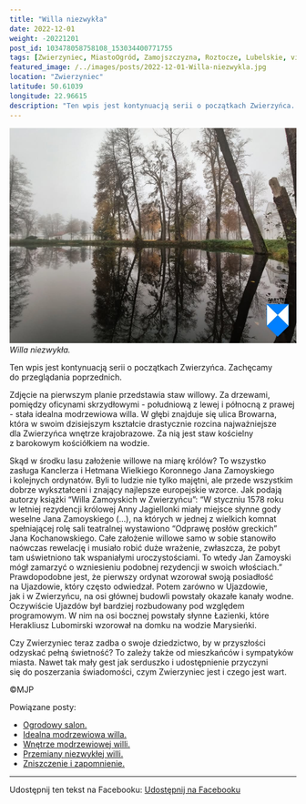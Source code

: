 ```yaml
---
title: "Willa niezwykła"
date: 2022-12-01
weight: -20221201
post_id: 103478058758108_153034400771755
tags: [Zwierzyniec, MiastoOgród, Zamojszczyzna, Roztocze, Lubelskie, villarestituta, turystyka, dziedzictwo, zabytki, krajobrazy]
featured_image: /../images/posts/2022-12-01-Willa-niezwykla.jpg
location: "Zwierzyniec"
latitude: 50.61039
longitude: 22.96615
description: "Ten wpis jest kontynuacją serii o początkach Zwierzyńca. Zachęcamy do przeglądania poprzednich...."
---
```


![Willa niezwykła.](/images/posts/2022-12-01-Willa-niezwykla.jpg)
*Willa niezwykła.*

Ten wpis jest kontynuacją serii o początkach Zwierzyńca. Zachęcamy do przeglądania poprzednich.

Zdjęcie na pierwszym planie przedstawia staw willowy. Za drzewami, pomiędzy oficynami skrzydłowymi - południową z lewej i północną z prawej - stała idealna modrzewiowa willa.
W głębi znajduje się ulica Browarna, która w swoim dzisiejszym kształcie drastycznie rozcina najważniejsze dla Zwierzyńca wnętrze krajobrazowe. Za nią jest staw kościelny z barokowym kościółkiem na wodzie.

Skąd w środku lasu założenie willowe na miarę królów?
To wszystko zasługa Kanclerza i  Hetmana Wielkiego Koronnego Jana Zamoyskiego i kolejnych ordynatów. Byli to ludzie nie tylko majętni, ale przede wszystkim dobrze wykształceni i znający najlepsze europejskie wzorce.
Jak podają autorzy książki “Willa Zamoyskich w Zwierzyńcu”:
“W styczniu 1578 roku w letniej rezydencji królowej Anny Jagiellonki miały miejsce słynne gody weselne Jana Zamoyskiego (...), na których w jednej z wielkich komnat spełniającej rolę sali teatralnej wystawiono “Odprawę posłów greckich” Jana Kochanowskiego. Całe założenie willowe samo w sobie stanowiło naówczas rewelację i musiało robić duże wrażenie, zwłaszcza, że pobyt tam uświetniono tak wspaniałymi uroczystościami. To wtedy Jan Zamoyski mógł zamarzyć o wzniesieniu podobnej rezydencji w swoich włościach.”
Prawdopodobne jest, że pierwszy ordynat wzorował swoją posiadłość na Ujazdowie, który często odwiedzał. Potem zarówno w Ujazdowie, jak i w Zwierzyńcu, na osi głównej budowli powstały okazałe kanały wodne. Oczywiście Ujazdów był bardziej rozbudowany pod względem programowym. W nim na osi bocznej powstały słynne Łazienki, które Herakliusz Lubomirski wzorował na domku na wodzie Marysieńki.

Czy Zwierzyniec teraz zadba o swoje dziedzictwo, by w przyszłości odzyskać pełną świetność?
To zależy także od mieszkańców i sympatyków miasta.
Nawet tak mały gest jak serduszko i udostępnienie przyczyni się do poszerzania świadomości, czym Zwierzyniec jest i czego jest wart.



©MJP

Powiązane posty:
- [Ogrodowy salon.](/posts/Ogrodowy-salon)
- [Idealna modrzewiowa willa.](/posts/Idealna-modrzewiowa-willa)
- [Wnętrze modrzewiowej willi.](/posts/Wnetrze-modrzewiowej-willi)
- [Przemiany niezwykłej willi.](/posts/Przemiany-niezwyklej-willi)
- [Zniszczenie i zapomnienie.](/posts/Zniszczenie-i-zapomnienie)


---

Udostępnij ten tekst na Facebooku:
[Udostępnij na Facebooku](https://www.facebook.com/sharer/sharer.php?u=https://stowarzyszeniewachniewskiej.pl/posts/Willa-niezwykla)

<script type="application/ld+json">
{
  "@context": "https://schema.org",
  "@type": "BlogPosting",
  "headline": "Willa niezwykła.",
  "datePublished": "2022-12-01",
  "dateModified": "2022-12-01",
  "author": {
    "@type": "Person",
    "name": "Michał Jan Patyk"
  },
  "publisher": {
    "@type": "Organization",
    "name": "Stowarzyszenie im. Aleksandry Wachniewskiej",
    "logo": {
      "@type": "ImageObject",
      "url": "https://stowarzyszeniewachniewskiej.pl/images/logo/logo.svg"
    }
  },
  "mainEntityOfPage": {
    "@type": "WebPage",
    "@id": "https://stowarzyszeniewachniewskiej.pl/posts/Willa-niezwykla"
  },
  "image": {
    "@type": "ImageObject",
    "url": "https://stowarzyszeniewachniewskiej.pl/images/posts/2022-12-01-Willa-niezwykla.jpg"
  },
  "articleSection": "Dziedzictwo Kulturowe i Zabytki",
  "keywords": "Zwierzyniec, MiastoOgród, Zamojszczyzna, Roztocze, Lubelskie, villarestituta, turystyka, dziedzictwo, zabytki, krajobrazy",
  "wordCount": 277,
  "articleBody": "Ten wpis jest kontynuacją serii o początkach Zwierzyńca. Zachęcamy do przeglądania poprzednich.\n\nZdjęcie na pierwszym planie przedstawia staw willowy. Za drzewami, pomiędzy oficynami skrzydłowymi - południową z lewej i północną z prawej - stała idealna modrzewiowa willa.\nW głębi znajduje się ulica Browarna, która w swoim dzisiejszym kształcie drastycznie rozcina najważniejsze dla Zwierzyńca wnętrze krajobrazowe. Za nią jest staw kościelny z barokowym kościółkiem na wodzie.\n\nSkąd w środku lasu założenie willowe na miarę królów?\nTo wszystko zasługa Kanclerza i  Hetmana Wielkiego Koronnego Jana Zamoyskiego i kolejnych ordynatów. Byli to ludzie nie tylko majętni, ale przede wszystkim dobrze wykształceni i znający najlepsze europejskie wzorce.\nJak podają autorzy książki “Willa Zamoyskich w Zwierzyńcu”:\n“W styczniu 1578 roku w letniej rezydencji królowej Anny Jagiellonki miały miejsce słynne gody weselne Jana Zamoyskiego (...), na których w jednej z wielkich komnat spełniającej rolę sali teatralnej wystawiono “Odprawę posłów greckich” Jana Kochanowskiego. Całe założenie willowe samo w sobie stanowiło naówczas rewelację i musiało robić duże wrażenie, zwłaszcza, że pobyt tam uświetniono tak wspaniałymi uroczystościami. To wtedy Jan Zamoyski mógł zamarzyć o wzniesieniu podobnej rezydencji w swoich włościach.”\nPrawdopodobne jest, że pierwszy ordynat wzorował swoją posiadłość na Ujazdowie, który często odwiedzał. Potem zarówno w Ujazdowie, jak i w Zwierzyńcu, na osi głównej budowli powstały okazałe kanały wodne. Oczywiście Ujazdów był bardziej rozbudowany pod względem programowym. W nim na osi bocznej powstały słynne Łazienki, które Herakliusz Lubomirski wzorował na domku na wodzie Marysieńki.\n\nCzy Zwierzyniec teraz zadba o swoje dziedzictwo, by w przyszłości odzyskać pełną świetność?\nTo zależy także od mieszkańców i sympatyków miasta. \nNawet tak mały gest jak serduszko i udostępnienie przyczyni się do poszerzania świadomości, czym Zwierzyniec jest i czego jest wart.\n \n         \n\n©MJP",
  "description": "Odkryj piękno Zwierzyńca i jego zabytki.",
  "copyrightHolder": {
    "@type": "Person",
    "name": "Michał Jan Patyk"
  }
}
</script>
<script type="application/ld+json">
{
  "@context": "https://schema.org",
  "@type": "BreadcrumbList",
  "itemListElement": [
    {
      "@type": "ListItem",
      "position": 1,
      "name": "Home",
      "item": "https://stowarzyszeniewachniewskiej.pl"
    },
    {
      "@type": "ListItem",
      "position": 2,
      "name": "posts",
      "item": "https://stowarzyszeniewachniewskiej.pl/posts"
    },
    {
      "@type": "ListItem",
      "position": 3,
      "name": "Willa niezwykła.",
      "item": "https://stowarzyszeniewachniewskiej.pl/posts/Willa-niezwykla"
    }
  ]
}
</script>
